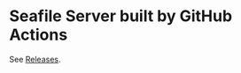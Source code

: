 # Seafile Server built by GitHub Actions

See [Releases](https://github.com/zhanghai/seafile-server-github-actions-build/releases).

